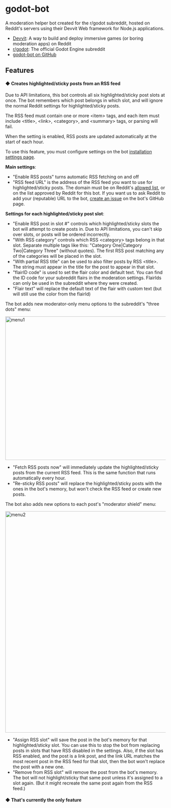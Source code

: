 # godot-bot

A moderation helper bot created for the r/godot subreddit, hosted on Reddit's servers using their Devvit Web framework for Node.js applications.

- [Devvit](https://developers.reddit.com/): A way to build and deploy immersive games (or boring moderation apps) on Reddit
- [r/godot](https://www.reddit.com/r/godot/): The official Godot Engine subreddit
- [godot-bot on GitHub](https://github.com/trickster721/godot-bot)

## Features

#### ◆ Creates highlighted/sticky posts from an RSS feed
  Due to API limitations, this bot controls all six highlighted/sticky post slots at once. The bot remembers which post belongs in which slot, and will ignore the normal Reddit settings for highlighted/sticky posts.

  The RSS feed must contain one or more \<item\> tags, and each item must include \<title\>, \<link\>, \<category\>, and \<summary\> tags, or parsing will fail.

  When the setting is enabled, RSS posts are updated automatically at the start of each hour.

  To use this feature, you must configure settings on the bot [installation settings page](https://developers.reddit.com/my/communities).
  
  **Main settings**:
  - "Enable RSS posts" turns automatic RSS fetching on and off
  - "RSS feed URL" is the address of the RSS feed you want to use for highlighted/sticky posts. The domain must be on Reddit's [allowed list](https://developers.reddit.com/docs/next/capabilities/server/http-fetch#global-fetch-allowlist), or on the list approved by Reddit for this bot. If you want us to ask Reddit to add your (reputable) URL to the bot, [create an issue](https://github.com/trickster721/godot-bot/issues/new) on the bot's GitHub page.
    
  **Settings for each highlighted/sticky post slot**:
  - "Enable RSS post in slot \#" controls which highlighted/sticky slots the bot will attempt to create posts in. Due to API limitations, you can't skip over slots, or posts will be ordered incorrectly.
  - "With RSS category" controls which RSS \<category\> tags belong in that slot. Separate multiple tags like this: "Category One|Category Two|Category Three" (without quotes). The first RSS post matching any of the categories will be placed in the slot.
  - "With partial RSS title" can be used to also filter posts by RSS \<title\>. The string must appear in the title for the post to appear in that slot.
  - "flairID code" is used to set the flair color and default text. You can find the ID code for your subreddit flairs in the moderation settings. FlairIds can only be used in the subreddit where they were created.
  - "Flair text" will replace the default text of the flair with custom text (but will still use the color from the flairId)

  The bot adds new moderator-only menu options to the subreddit's "three dots" menu:

<img width="778" height="451" alt="menu1" src="https://github.com/user-attachments/assets/72e3c4bc-c79f-4820-af8e-95f43f21e914" />

  - "Fetch RSS posts now" will immediately update the highlighted/sticky posts from the current RSS feed. This is the same function that runs automatically every hour.
  - "Re-sticky RSS posts" will replace the highlighted/sticky posts with the ones in the bot's memory, but won't check the RSS feed or create new posts.

The bot also adds new options to each post's "moderator shield" menu:

<img width="651" height="695" alt="menu2" src="https://github.com/user-attachments/assets/a4aa70e7-889c-45f0-9777-02123fe15551" />

  - "Assign RSS slot" will save the post in the bot's memory for that highlighted/sticky slot. You can use this to stop the bot from replacing posts in slots that have RSS disabled in the settings. Also, if the slot has RSS enabled, and the post is a link post, and the link URL matches the most recent post in the RSS feed for that slot, then the bot won't replace the post with a new one.
  - "Remove from RSS slot" will remove the post from the bot's memory. The bot will not highlight/sticky that same post unless it's assigned to a slot again. (But it might recreate the same post again from the RSS feed.)

#### ◆ That's currently the only feature
